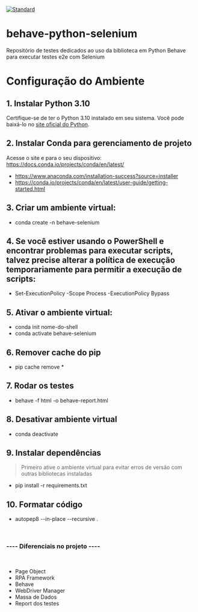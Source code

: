 [![Standard](https://github.com/ZyamHunter/behave-python-selenium/actions/workflows/standard.yaml/badge.svg)](https://github.com/ZyamHunter/behave-python-selenium/actions/workflows/standard.yaml)

# behave-python-selenium
Repositório de testes dedicados ao uso da biblioteca em Python Behave para executar testes e2e com Selenium

# Configuração do Ambiente

## 1. Instalar Python 3.10

Certifique-se de ter o Python 3.10 instalado em seu sistema. Você pode baixá-lo no [site oficial do Python](https://www.python.org/).

## 2. Instalar Conda para gerenciamento de projeto
Acesse o site e para o seu dispositivo: https://docs.conda.io/projects/conda/en/latest/
- https://www.anaconda.com/installation-success?source=installer
- https://conda.io/projects/conda/en/latest/user-guide/getting-started.html

## 3. Criar um ambiente virtual:
- conda create -n behave-selenium

## 4. Se você estiver usando o PowerShell e encontrar problemas para executar scripts, talvez precise alterar a política de execução temporariamente para permitir a execução de scripts:
- Set-ExecutionPolicy -Scope Process -ExecutionPolicy Bypass

## 5. Ativar o ambiente virtual:
- conda init nome-do-shell
- conda activate behave-selenium

## 6. Remover cache do pip
- pip cache remove *

## 7. Rodar os testes
- behave -f html -o behave-report.html

## 8. Desativar ambiente virtual
- conda deactivate

## 9. Instalar dependências
> Primeiro ative o ambiente virtual para evitar erros de versão com outras bibliotecas instaladas
- pip install -r requirements.txt

## 10. Formatar código
- autopep8 --in-place --recursive .

<br/>

### ---- Diferenciais no projeto ----
<br/>

- Page Object
- RPA Framework
- Behave
- WebDriver Manager
- Massa de Dados
- Report dos testes

<br/>
